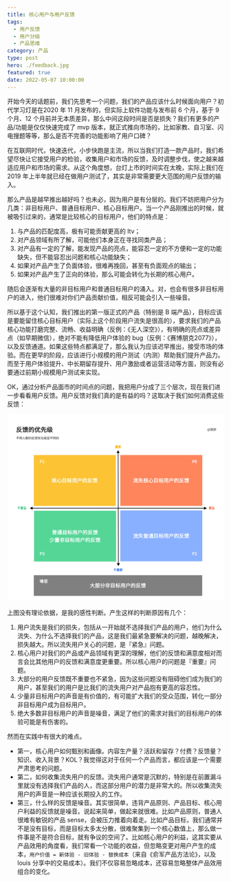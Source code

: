 ```yaml
---
title: 核心用户与用户反馈
tags:
  - 用户反馈
  - 用户分级
  - 产品思维
category: 产品
type: post
hero: ./feedback.jpg
featured: true
date: 2022-05-07 10:00:00
---
```


开始今天的话题前，我们先思考一个问题，我们的产品应该什么时候面向用户？初代学习灯是在2020 年 11 月发布的，但实际上软件功能与发布前 6 个月，基于 9 个月、12 个月前并无本质差异，那么中间这段时间是否是损失？我们有更多的产品/功能是仅仅快速完成了 mvp 版本，就正式推向市场的，比如家教、自习室、闪电搜题等等，那么是否不完善的功能影响了用户口碑？

在互联网时代，快速迭代，小步快跑是主流，所以当我们打造一款产品时，我们希望尽快让它接受用户的检验，收集用户和市场的反馈，及时调整步伐，使之越来越适应用户和市场的需求。从这个角度想，台灯上市的时间实在太晚，实际上我们在 2019 年上半年就已经在做用户测试了，其实是非常需要更大范围的用户反馈的输入。

那么产品是越早推出越好吗？也未必，因为用户是有分层的。我们不妨把用户分为几类：非目标用户、普通目标用户、核心目标用户。当一个产品刚推出的时候，就被吸引过来的，通常是比较核心的目标用户，他们的特点是：

1. 与产品的匹配度高，极有可能贡献更高的 ltv；
2. 对产品领域有所了解，可能他们本身正在寻找同类产品；
3. 对产品有一定的了解，能发现产品的亮点，能容忍一定的不方便和一定的功能缺失，但不能容忍出问题和核心功能缺失；
4. 如果对产品产生了负面体验，很难再挽回，甚至有负面观点的输出；
5. 如果对产品产生了正向的体验，那么可能会转化为长期的核心用户。

随后会逐渐有大量的非目标用户和普通目标用户的涌入。对，也会有很多非目标用户的进入，他们很难对你们产品贡献价值，相反可能会引入一些噪音。

所以基于这个认知，我们推出的第一版正式的产品（特别是 B 端产品），目标应该是要能留住核心目标用户（实际上这个阶段用户流失是很高的），要求我们的产品核心功能打磨完整、流畅、收益明确（反例：《无人深空》），有明确的亮点或差异点（如早期微信），绝对不能有降低用户体验的 bug（反例：《赛博朋克2077》），以及反馈通道。如果这些特点都满足了，那么我认为应该迟早推出，接受市场的体验。而在更早的阶段，应该进行小规模的用户测试（内测）帮助我们提升产品力。而至于用户体验提升、中长期留存提升、用户激励或者运营活动等方面，则没有必要通过前期小规模用户测试来实现。

OK，通过分析产品面市的时间点的问题，我把用户分成了三个层次，现在我们进一步看看用户反馈。用户反馈对我们真的是有益的吗？这取决于我们如何消费这些反馈：

<div class="mix-light">

![](./images/feedback.jpg)

</div>

上图没有理论依据，是我的感性判断。产生这样的判断原因有几个：

1. 用户流失是我们的损失，包括从一开始就不选择我们产品的用户，他们为什么流失、为什么不选择我们的产品，这是我们最紧急要解决的问题，越晚解决，损失越大。所以流失用户关心的问题，是『紧急』问题。
2. 核心用户对我们的产品或产品领域有更深的理解，他们的反馈和满意度相对而言会比其他用户的反馈和满意度更重要。所以核心用户的问题是『重要』问题。
3. 大部分的用户反馈既不重要也不紧急，因为这些问题没有阻碍他们成为我们的用户，甚至我们的用户是比我们的流失用户对产品抱有更高的容忍性。
4. 少量非目标用户的声音是有价值的，有可能扩大我们的受众范围，转化一部分非目标用户成为目标用户。
5. 绝大多数非目标用户的声音是噪音，满足了他们的需求对我们的目标用户的体验可能是有伤害的。

然而在实践中有很大的难点。

- 第一，核心用户如何甄别和画像。内容生产量？活跃和留存？付费？反馈量？知识、收入背景？KOL？我觉得这对于任何一个产品而言，都应该是一个需要严肃思考的问题。
- 第二，如何收集流失用户的反馈。流失用户通常是沉默的，特别是在前置漏斗里就没有选择我们产品的人，而这部分用户的潜力是非常大的。所以收集流失用户的声音是一种应该长期投入的工作。
- 第三，什么样的反馈是噪音。其实很简单，违背产品原则、产品目标、核心用户利益的反馈就是噪音。说起来简单，做起来就很难。比如产品原则，普通人很难有敏锐的产品 sense，会被压力推着向着走。比如产品目标，我们通常并不是没有目标，而是目标太多太分散，很难聚集到一个核心数值上，那么做一件事是不是符合目标，就有争议的空间了。比如核心用户的利益，这其实要从产品效用的角度看，我们常看一个功能的收益，但忽略变更对用户产生的成本，`用户价值 = 新体验 - 旧体验 - 替换成本`（来自《俞军产品方法论》，以及 louis 分享中的交易成本）。我们不仅容易忽略成本，还容易忽略整体产品效用组合的变化。
